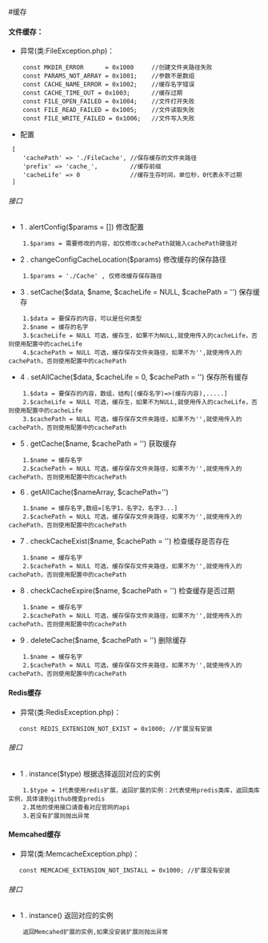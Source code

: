 #缓存

#### 文件缓存：
* 异常(类:FileException.php)：
```
    const MKDIR_ERROR      = 0x1000     //创建文件夹路径失败
    const PARAMS_NOT_ARRAY = 0x1001;    //参数不是数组
    const CACHE_NAME_ERROR = 0x1002;    //缓存名字错误
    const CACHE_TIME_OUT = 0x1003;      //缓存过期
    const FILE_OPEN_FAILED = 0x1004;    //文件打开失败
    const FILE_READ_FAILED = 0x1005;    //文件读取失败
    const FILE_WRITE_FAILED = 0x1006;   //文件写入失败
```
* 配置
```
 [
    'cachePath' => './FileCache', //保存缓存的文件夹路径
    'prefix' => 'cache_',         //缓存前缀
    'cacheLife' => 0              //缓存生存时间，单位秒，0代表永不过期
 ]
```
###### 接口
* 1 . alertConfig($params = []) 修改配置
```
    1.$params = 需要修改的内容，如仅修改cachePath就输入cachePath键值对
```
* 2 . changeConfigCacheLocation($params) 修改缓存的保存路径
```
    1.$params = './Cache' , 仅修改缓存保存路径
```
* 3 . setCache($data, $name, $cacheLife = NULL, $cachePath = '') 保存缓存
```
    1.$data = 要保存的内容，可以是任何类型
    2.$name = 缓存的名字
    3.$cacheLife = NULL 可选，缓存生，如果不为NULL,就使用传入的cacheLife，否则使用配置中的cacheLife
    4.$cachePath = NULL 可选，缓存保存文件夹路径，如果不为'',就使用传入的cachePath，否则使用配置中的cachePath
```
* 4 . setAllCache($data, $cacheLife = 0, $cachePath = '') 保存所有缓存
```
    1.$data = 要保存的内容，数组，结构[(缓存名字)=>(缓存内容),.....]
    2.$cacheLife = NULL 可选，缓存生，如果不为NULL,就使用传入的cacheLife，否则使用配置中的cacheLife
    3.$cachePath = NULL 可选，缓存保存文件夹路径，如果不为'',就使用传入的cachePath，否则使用配置中的cachePath
```
* 5 . getCache($name, $cachePath = '') 获取缓存
```
    1.$name = 缓存名字
    2.$cachePath = NULL 可选，缓存保存文件夹路径，如果不为'',就使用传入的cachePath，否则使用配置中的cachePath
```
* 6 . getAllCache($nameArray, $cachePath='')
```
    1.$name = 缓存名字,数组=[名字1，名字2，名字3...]
    2.$cachePath = NULL 可选，缓存保存文件夹路径，如果不为'',就使用传入的cachePath，否则使用配置中的cachePath
```
* 7 . checkCacheExist($name, $cachePath = '')  检查缓存是否存在
```
    1.$name = 缓存名字
    2.$cachePath = NULL 可选，缓存保存文件夹路径，如果不为'',就使用传入的cachePath，否则使用配置中的cachePath
```
* 8 . checkCacheExpire($name, $cachePath = '') 检查缓存是否过期
```
    1.$name = 缓存名字
    2.$cachePath = NULL 可选，缓存保存文件夹路径，如果不为'',就使用传入的cachePath，否则使用配置中的cachePath
```
* 9 . deleteCache($name, $cachePath = '') 删除缓存
```
    1.$name = 缓存名字
    2.$cachePath = NULL 可选，缓存保存文件夹路径，如果不为'',就使用传入的cachePath，否则使用配置中的cachePath
```
#### Redis缓存
* 异常(类:RedisException.php)：
```
   const REDIS_EXTENSION_NOT_EXIST = 0x1000; //扩展没有安装
```
###### 接口
* 1 . instance($type) 根据选择返回对应的实例
```
    1.$type = 1代表使用redis扩展，返回扩展的实例：2代表使用predis类库，返回类库实例，具体请到github搜查predis
    2.其他的使用接口请查看对应官网的api
    3.若没有扩展则抛出异常
```
#### Memcahed缓存
* 异常(类:MemcacheException.php)：
```
   const MEMCACHE_EXTENSION_NOT_INSTALL = 0x1000; //扩展没有安装
```
###### 接口
* 1 . instance() 返回对应的实例
```
    返回Memcahed扩展的实例,如果没安装扩展则抛出异常
```